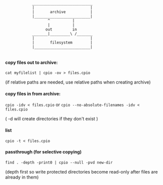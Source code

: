 ```
            ___________________________
            |                         |
            |       archive           |
            |_________________________|
                   ^          |        
                   |          |      
                  out         in       
            _______|_________\ /_______
            |                         |
            |       filesystem        |
            |_________________________|
                                       
```


#### copy files out to archive:
```cat myfilelist | cpio -ov > files.cpio```

(if relative paths are needed, use relative paths when creating archive)

#### copy files in from archive:
```cpio -idv < files.cpio```
or 
```cpio --no-absolute-filenames -idv < files.cpio```

( -d will create directories if they don't exist )

#### list
```cpio -t < files.cpio```

#### passthrough (for selective copying)
```find . -depth -print0 | cpio --null -pvd new-dir```

(depth first so write protected directories become read-only after files are already in them)
